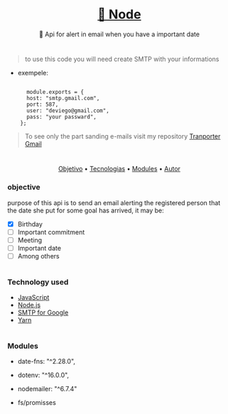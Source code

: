 
<h1 align="center"><a href="https://nodejs.org/en/docs/">🔗 Node</a></h1><p align="center">🚀 Api for alert in email when you have a important date</p>

#
 
 > to use this code you will need create SMTP with your informations
 - exempele: 
  <code> 
      module.exports = {
      host: "smtp.gmail.com",
      port: 587,
      user: "deviego@gmail.com",
      pass: "your passward",
    };</code>
    
 > To see only the part sanding e-mails visit my repository [Tranporter Gmail](https://github.com/deviego/TransporterGmail)
    
#

<p align="center"><a href="#objetivo">Objetivo</a> •
 <a href="#tecnologias">Tecnologias</a> • 
 <a href="#modules">Modules</a> • 
 <a href="https://github.com/animavita/animavita](https://github.com/deviego/deviego)">Autor</a>

<h3 id="objetivo">objective</h3>
<p> purpose of this api is to send an email alerting the registered person that the date she put for some goal has arrived,
 it may be:</p>
 
 - [x] Birthday
- [ ] Important commitment
- [ ] Meeting
- [ ] Important date
- [ ] Among others

#

<h3 id="tecnologias"> Technology used</h3>

- [JavaScript](https://developer.mozilla.org/en-US/docs/Web/javascript)
- [Node.js](https://nodejs.org/en/)
- [SMTP for Google](https://github.com/deviego/TransporterGmail)
- [Yarn](https://classic.yarnpkg.com/lang/en/docs/)


 #

<h3 id="modules">Modules</h3>

- date-fns: "^2.28.0",

- dotenv: "^16.0.0",

- nodemailer: "^6.7.4"

- fs/promisses

#

